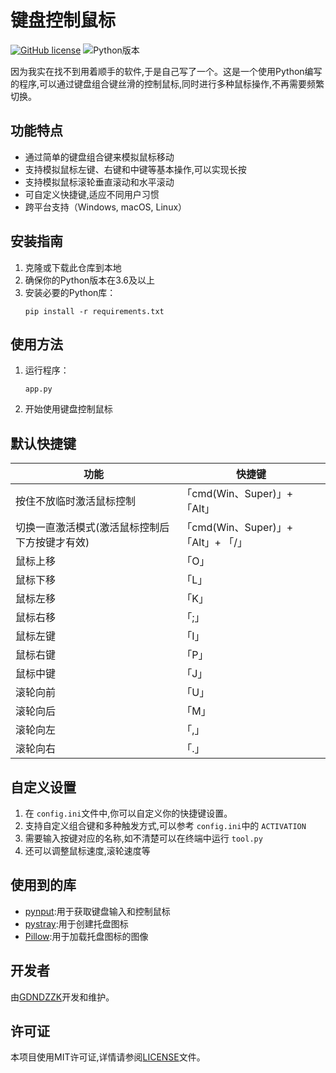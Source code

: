 # 键盘控制鼠标

[![GitHub license](https://img.shields.io/github/license/GDNDZZK/keyboardControlMouse.svg)](https://github.com/GDNDZZK/keyboardControlMouse/blob/master/LICENSE) ![Python版本](https://img.shields.io/badge/python-3.6%2B-blue)

因为我实在找不到用着顺手的软件,于是自己写了一个。这是一个使用Python编写的程序,可以通过键盘组合键丝滑的控制鼠标,同时进行多种鼠标操作,不再需要频繁切换。

## 功能特点

- 通过简单的键盘组合键来模拟鼠标移动
- 支持模拟鼠标左键、右键和中键等基本操作,可以实现长按
- 支持模拟鼠标滚轮垂直滚动和水平滚动
- 可自定义快捷键,适应不同用户习惯
- 跨平台支持（Windows, macOS, Linux）

## 安装指南

1. 克隆或下载此仓库到本地
2. 确保你的Python版本在3.6及以上
3. 安装必要的Python库：
   ```shell
   pip install -r requirements.txt
   ```

## 使用方法

1. 运行程序：
   ```
   app.py
   ```
2. 开始使用键盘控制鼠标

## 默认快捷键

| 功能                                           | 快捷键                              |
| ---------------------------------------------- | ----------------------------------- |
| 按住不放临时激活鼠标控制                       | 「cmd(Win、Super)」+「Alt」         |
| 切换一直激活模式(激活鼠标控制后下方按键才有效) | 「cmd(Win、Super)」+「Alt」+ 「/」 |
| 鼠标上移                                       | 「O」                               |
| 鼠标下移                                       | 「L」                               |
| 鼠标左移                                       | 「K」                               |
| 鼠标右移                                       | 「;」                               |
| 鼠标左键                                       | 「I」                               |
| 鼠标右键                                       | 「P」                               |
| 鼠标中键                                       | 「J」                               |
| 滚轮向前                                       | 「U」                               |
| 滚轮向后                                       | 「M」                               |
| 滚轮向左                                       | 「,」                               |
| 滚轮向右                                       | 「.」                               |

## 自定义设置

1. 在 `config.ini`文件中,你可以自定义你的快捷键设置。
2. 支持自定义组合键和多种触发方式,可以参考 `config.ini`中的 `ACTIVATION`
3. 需要输入按键对应的名称,如不清楚可以在终端中运行 `tool.py`
4. 还可以调整鼠标速度,滚轮速度等

## 使用到的库

- [pynput](https://github.com/moses-palmer/pynput):用于获取键盘输入和控制鼠标
- [pystray](https://github.com/moses-palmer/pystray):用于创建托盘图标
- [Pillow](https://github.com/python-pillow):用于加载托盘图标的图像

## 开发者

由[GDNDZZK](https://github.com/GDNDZZK)开发和维护。

## 许可证

本项目使用MIT许可证,详情请参阅[LICENSE](https://github.com/GDNDZZK/keyboardControlMouse/blob/master/LICENSE)文件。
